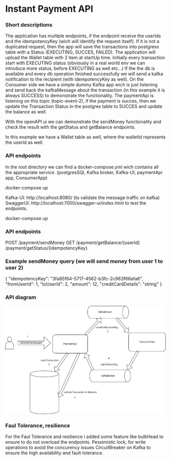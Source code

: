# Instant Payment API

### Short descriptions

The application has multiple endpoints, if the endpoint receive the userIds and the idempotencyKey (wich will identify the request itself).
If it is not a duplicated request, then the app will save the transactions into postgress table with a Status (EXECUTING, SUCCES, FAILED).
The application will upload the Wallet table with 2 item at startUp time.
Initially every transaction start with EXECUTING status (obviously in a real world env we can introduce more status, before EXECUTING as well etc...)
If the the db is available and every db operation finished successfully we will send a kafka notification to the recipient (with idempotencyKey as well).
On the Consumer side we have a simple dummy Kafka app wich is just listening and send back the kafkaMessage about the transaction (in this example it is always SUCCESS)
to demonstrate the functionality.
The paymentApi is listening on this topic (topic-event-2), if the payment is succes, then we update the Transaction Status in the postgres table to SUCCES
and update the balance as well.

With the openAPI ui we can demonstrate the sendMoney functionality and check the result with the getStatus and getBalance endpoints.

In this example we have a Wallet table as well, where the walletId represents the userId as well.

### API endpoints

In the root directory we can find a docker-compose.yml wich contains all the appropriate service.
(postgresSQl, Kafka broker, Kafka-UI, paymentApi app, ConsumerApp)

docker-compose up

Kafka-UI: http://localhost:8080/ (to validate the message traffic on kafka)
SwaggerUI: http://localhost:7000/swagger-ui/index.html  to test the endpoints.

docker-compose up


### API endpoints

POST
	/payment/sendMoney
GET
	/payment/getBalance/{userId}
	/payment/getStatus/{idempotencyKey}
	

### Example sendMoney query (we will send money from user 1 to user 2)

{
  "idempotencyKey": "3fa85f64-5717-4562-b3fc-2c963f66afa6",
  "fromUserId": 1,
  "toUserId": 2,
  "amount": 12,
  "creditCardDetails": "string"
}


### API diagram

![Alt text](paymentApi.png)

### Faul Tolerance, resilience

For the Faul Tolerance and resilience i added some feature like bulkHead to ensure to do not overload the endpoints.
Pessimistic lock, for write operations to avoid the concurency issues
CircuitBreaker on Kafka to ensure the high availability and fault tolerance.

